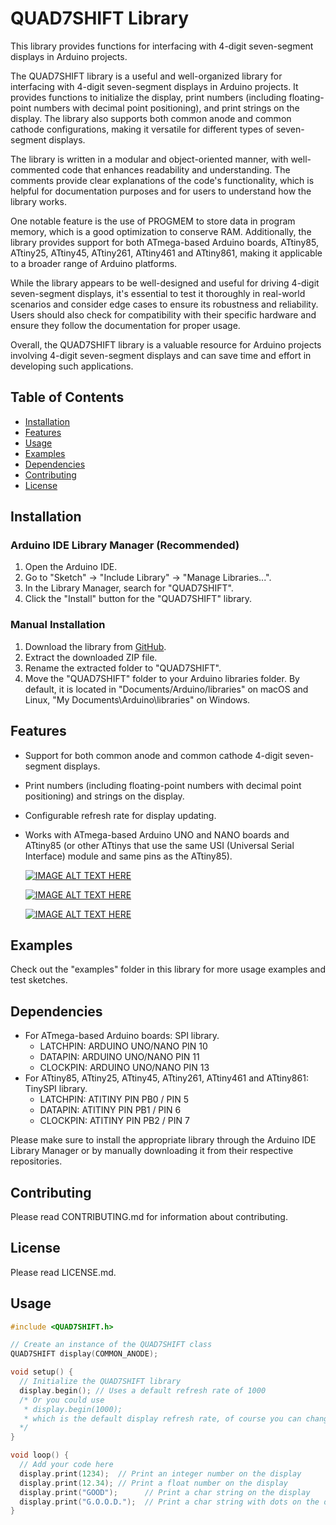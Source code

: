# QUAD7SHIFT Library

This library provides functions for interfacing with 4-digit seven-segment displays in Arduino projects.

The QUAD7SHIFT library is a useful and well-organized library for interfacing with 4-digit seven-segment displays in Arduino projects. It provides functions to initialize the display, print numbers (including floating-point numbers with decimal point positioning), and print strings on the display. The library also supports both common anode and common cathode configurations, making it versatile for different types of seven-segment displays.

The library is written in a modular and object-oriented manner, with well-commented code that enhances readability and understanding. The comments provide clear explanations of the code's functionality, which is helpful for documentation purposes and for users to understand how the library works.

One notable feature is the use of PROGMEM to store data in program memory, which is a good optimization to conserve RAM. Additionally, the library provides support for both ATmega-based Arduino boards, ATtiny85, ATtiny25, ATtiny45, ATtiny261, ATtiny461 and ATtiny861, making it applicable to a broader range of Arduino platforms.

While the library appears to be well-designed and useful for driving 4-digit seven-segment displays, it's essential to test it thoroughly in real-world scenarios and consider edge cases to ensure its robustness and reliability. Users should also check for compatibility with their specific hardware and ensure they follow the documentation for proper usage.

Overall, the QUAD7SHIFT library is a valuable resource for Arduino projects involving 4-digit seven-segment displays and can save time and effort in developing such applications.

## Table of Contents

- [Installation](#installation)
- [Features](#features)
- [Usage](#usage)
- [Examples](#examples)
- [Dependencies](#dependencies)
- [Contributing](#contributing)
- [License](#license)

## Installation

### Arduino IDE Library Manager (Recommended)

1. Open the Arduino IDE.
2. Go to "Sketch" -> "Include Library" -> "Manage Libraries...".
3. In the Library Manager, search for "QUAD7SHIFT".
4. Click the "Install" button for the "QUAD7SHIFT" library.

### Manual Installation

1. Download the library from [GitHub](https://github.com/AlexRosito67/QUAD7SHIFT).
2. Extract the downloaded ZIP file.
3. Rename the extracted folder to "QUAD7SHIFT".
4. Move the "QUAD7SHIFT" folder to your Arduino libraries folder. By default, it is located in "Documents/Arduino/libraries" on macOS and Linux, "My Documents\Arduino\libraries" on Windows.

## Features

- Support for both common anode and common cathode 4-digit seven-segment displays.
- Print numbers (including floating-point numbers with decimal point positioning) and strings on the display.
- Configurable refresh rate for display updating.
- Works with ATmega-based Arduino UNO and NANO boards and ATtiny85 (or other ATtinys that use the same USI (Universal Serial Interface) module and same pins as the ATtiny85).

    [![IMAGE ALT TEXT HERE](https://img.youtube.com/vi/Ds3k1fd5XGU/0.jpg)](https://youtu.be/Ds3k1fd5XGU)  
  
    [![IMAGE ALT TEXT HERE](https://img.youtube.com/vi/2jVDQSVcXQ0/0.jpg)](https://youtu.be/2jVDQSVcXQ0) 
    
    [![IMAGE ALT TEXT HERE](https://img.youtube.com/vi/irkmbyNkbE4/0.jpg)](https://youtu.be/irkmbyNkbE4)  

## Examples

Check out the "examples" folder in this library for more usage examples and test sketches.

## Dependencies

- For ATmega-based Arduino boards: SPI library. 
    - LATCHPIN: ARDUINO UNO/NANO PIN 10
    - DATAPIN:  ARDUINO UNO/NANO PIN 11 
    - CLOCKPIN: ARDUINO UNO/NANO PIN 13
- For ATtiny85, ATtiny25, ATtiny45, ATtiny261, ATtiny461 and ATtiny861: TinySPI library.
    - LATCHPIN: ATITINY PIN PB0 / PIN 5
    - DATAPIN:  ATITINY PIN PB1 / PIN 6
    - CLOCKPIN: ATITINY PIN PB2 / PIN 7

Please make sure to install the appropriate library through the Arduino IDE Library Manager or by manually downloading it from their respective repositories.

## Contributing

Please read CONTRIBUTING.md for information about contributing.

## License

Please read LICENSE.md.


## Usage

```cpp
#include <QUAD7SHIFT.h>

// Create an instance of the QUAD7SHIFT class
QUAD7SHIFT display(COMMON_ANODE);

void setup() {
  // Initialize the QUAD7SHIFT library
  display.begin(); // Uses a default refresh rate of 1000
  /* Or you could use
   * display.begin(1000); 
   * which is the default display refresh rate, of course you can change it to your needs
  */
}

void loop() {
  // Add your code here
  display.print(1234);  // Print an integer number on the display
  display.print(12.34); // Print a float number on the display
  display.print("GOOD");      // Print a char string on the display    
  display.print("G.O.O.D.");  // Print a char string with dots on the display 
}

